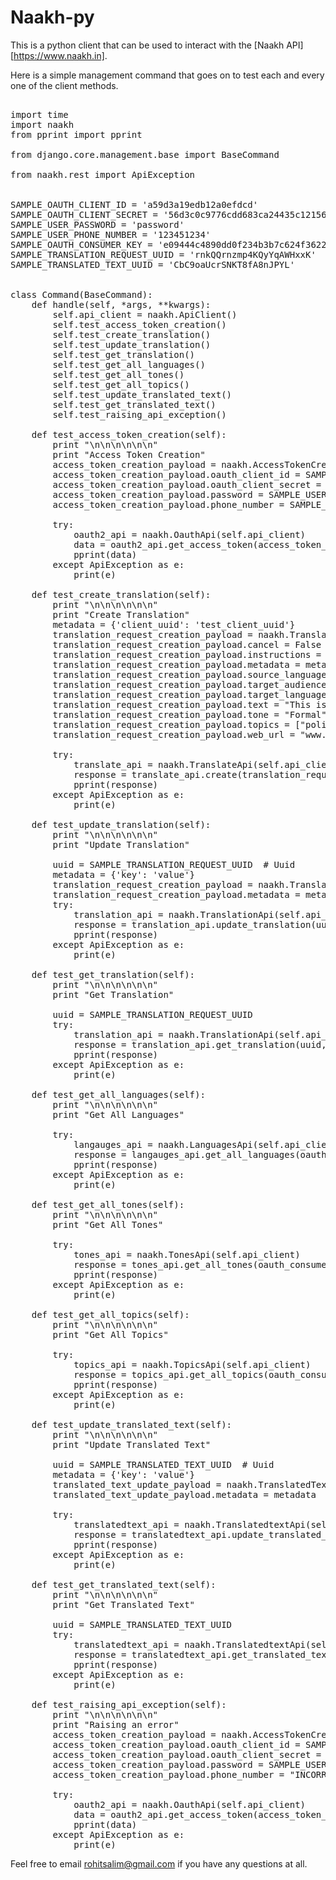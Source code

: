 # Naakh-py #

This is a python client that can be used to interact with the [Naakh API][https://www.naakh.in].

Here is a simple management command that goes on to test each and every one of the client methods.

<pre></code>
import time
import naakh
from pprint import pprint

from django.core.management.base import BaseCommand

from naakh.rest import ApiException


SAMPLE_OAUTH_CLIENT_ID = 'a59d3a19edb12a0efdcd'
SAMPLE_OAUTH_CLIENT_SECRET = '56d3c0c9776cdd683ca24435c12156e60fcb512e'
SAMPLE_USER_PASSWORD = 'password'
SAMPLE_USER_PHONE_NUMBER = '123451234'
SAMPLE_OAUTH_CONSUMER_KEY = 'e09444c4890dd0f234b3b7c624f362223767422d'
SAMPLE_TRANSLATION_REQUEST_UUID = 'rnkQQrnzmp4KQyYqAWHxxK'
SAMPLE_TRANSLATED_TEXT_UUID = 'CbC9oaUcrSNKT8fA8nJPYL'


class Command(BaseCommand):
    def handle(self, *args, **kwargs):
        self.api_client = naakh.ApiClient()
        self.test_access_token_creation()
        self.test_create_translation()
        self.test_update_translation()
        self.test_get_translation()
        self.test_get_all_languages()
        self.test_get_all_tones()
        self.test_get_all_topics()
        self.test_update_translated_text()
        self.test_get_translated_text()
        self.test_raising_api_exception()

    def test_access_token_creation(self):
        print "\n\n\n\n\n\n"
        print "Access Token Creation"
        access_token_creation_payload = naakh.AccessTokenCreationPayload()
        access_token_creation_payload.oauth_client_id = SAMPLE_OAUTH_CLIENT_ID
        access_token_creation_payload.oauth_client_secret = SAMPLE_OAUTH_CLIENT_SECRET
        access_token_creation_payload.password = SAMPLE_USER_PASSWORD
        access_token_creation_payload.phone_number = SAMPLE_USER_PHONE_NUMBER

        try:
            oauth2_api = naakh.OauthApi(self.api_client)
            data = oauth2_api.get_access_token(access_token_creation_payload, oauth_consumer_key=SAMPLE_OAUTH_CONSUMER_KEY)    
            pprint(data)
        except ApiException as e:
            print(e)

    def test_create_translation(self):
        print "\n\n\n\n\n\n"
        print "Create Translation"
        metadata = {'client_uuid': 'test_client_uuid'}
        translation_request_creation_payload = naakh.TranslationRequestCreationPayload()
        translation_request_creation_payload.cancel = False
        translation_request_creation_payload.instructions = "Simple test"
        translation_request_creation_payload.metadata = metadata
        translation_request_creation_payload.source_language = "en"
        translation_request_creation_payload.target_audience = "23-25"
        translation_request_creation_payload.target_languages = ["ml", "hi"]
        translation_request_creation_payload.text = "This is a test"
        translation_request_creation_payload.tone = "Formal"
        translation_request_creation_payload.topics = ["politics"]
        translation_request_creation_payload.web_url = "www.rohithsalim.com"

        try:
            translate_api = naakh.TranslateApi(self.api_client)
            response = translate_api.create(translation_request_creation_payload, oauth_consumer_key=SAMPLE_OAUTH_CONSUMER_KEY)    
            pprint(response)
        except ApiException as e:
            print(e)

    def test_update_translation(self):
        print "\n\n\n\n\n\n"
        print "Update Translation"

        uuid = SAMPLE_TRANSLATION_REQUEST_UUID  # Uuid
        metadata = {'key': 'value'}
        translation_request_creation_payload = naakh.TranslationRequestCreationPayload()
        translation_request_creation_payload.metadata = metadata
        try:
            translation_api = naakh.TranslationApi(self.api_client)
            response = translation_api.update_translation(uuid, translation_request_creation_payload, oauth_consumer_key=SAMPLE_OAUTH_CONSUMER_KEY)    
            pprint(response)
        except ApiException as e:
            print(e)

    def test_get_translation(self):
        print "\n\n\n\n\n\n"
        print "Get Translation"

        uuid = SAMPLE_TRANSLATION_REQUEST_UUID
        try:
            translation_api = naakh.TranslationApi(self.api_client)
            response = translation_api.get_translation(uuid, oauth_consumer_key=SAMPLE_OAUTH_CONSUMER_KEY)    
            pprint(response)
        except ApiException as e:
            print(e)

    def test_get_all_languages(self):
        print "\n\n\n\n\n\n"
        print "Get All Languages"

        try:
            langauges_api = naakh.LanguagesApi(self.api_client)
            response = langauges_api.get_all_languages(oauth_consumer_key=SAMPLE_OAUTH_CONSUMER_KEY)    
            pprint(response)
        except ApiException as e:
            print(e)

    def test_get_all_tones(self):
        print "\n\n\n\n\n\n"
        print "Get All Tones"

        try:
            tones_api = naakh.TonesApi(self.api_client)
            response = tones_api.get_all_tones(oauth_consumer_key=SAMPLE_OAUTH_CONSUMER_KEY)    
            pprint(response)
        except ApiException as e:
            print(e)

    def test_get_all_topics(self):
        print "\n\n\n\n\n\n"
        print "Get All Topics"

        try:
            topics_api = naakh.TopicsApi(self.api_client)
            response = topics_api.get_all_topics(oauth_consumer_key=SAMPLE_OAUTH_CONSUMER_KEY)
            pprint(response)
        except ApiException as e:
            print(e)

    def test_update_translated_text(self):
        print "\n\n\n\n\n\n"
        print "Update Translated Text"

        uuid = SAMPLE_TRANSLATED_TEXT_UUID  # Uuid
        metadata = {'key': 'value'}
        translated_text_update_payload = naakh.TranslatedTextUpdatePayload()
        translated_text_update_payload.metadata = metadata

        try:
            translatedtext_api = naakh.TranslatedtextApi(self.api_client)
            response = translatedtext_api.update_translated_text(uuid, translated_text_update_payload, oauth_consumer_key=SAMPLE_OAUTH_CONSUMER_KEY)    
            pprint(response)
        except ApiException as e:
            print(e)

    def test_get_translated_text(self):
        print "\n\n\n\n\n\n"
        print "Get Translated Text"

        uuid = SAMPLE_TRANSLATED_TEXT_UUID
        try:
            translatedtext_api = naakh.TranslatedtextApi(self.api_client)
            response = translatedtext_api.get_translated_text(uuid, oauth_consumer_key=SAMPLE_OAUTH_CONSUMER_KEY)
            pprint(response)
        except ApiException as e:
            print(e)

    def test_raising_api_exception(self):
        print "\n\n\n\n\n\n"
        print "Raising an error"
        access_token_creation_payload = naakh.AccessTokenCreationPayload()
        access_token_creation_payload.oauth_client_id = SAMPLE_OAUTH_CLIENT_ID
        access_token_creation_payload.oauth_client_secret = SAMPLE_OAUTH_CLIENT_SECRET
        access_token_creation_payload.password = SAMPLE_USER_PASSWORD
        access_token_creation_payload.phone_number = "INCORRECT_USERNAME"

        try:
            oauth2_api = naakh.OauthApi(self.api_client)
            data = oauth2_api.get_access_token(access_token_creation_payload, oauth_consumer_key=SAMPLE_OAUTH_CONSUMER_KEY)    
            pprint(data)
        except ApiException as e:
            print(e)
</code></pre>

Feel free to email rohitsalim@gmail.com if you have any questions at all. 